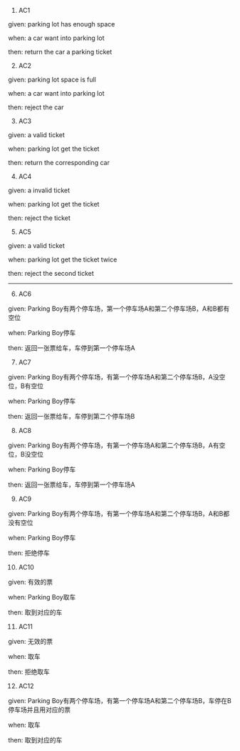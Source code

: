 1. AC1

given: parking lot has enough space

when: a car want into parking lot 

then: return the car a parking ticket 

2. AC2

given: parking lot space is full

when: a car want into parking lot

then: reject the car  

3. AC3

given: a valid ticket

when: parking lot get the ticket

then: return the corresponding car 

4. AC4

given: a invalid ticket

when: parking lot get the ticket

then: reject the ticket

5. AC5

given: a valid ticket

when: parking lot get the ticket twice

then: reject the second ticket

---

6. AC6

given: Parking Boy有两个停车场，第一个停车场A和第二个停车场B，A和B都有空位

when: Parking Boy停车

then: 返回一张票给车，车停到第一个停车场A

7. AC7

given: Parking Boy有两个停车场，有第一个停车场A和第二个停车场B，A没空位，B有空位

when: Parking Boy停车

then: 返回一张票给车，车停到第二个停车场B

8. AC8

given: Parking Boy有两个停车场，有第一个停车场A和第二个停车场B，A有空位，B没空位

when: Parking Boy停车

then: 返回一张票给车，车停到第一个停车场A

9. AC9

given: Parking Boy有两个停车场，有第一个停车场A和第二个停车场B，A和B都没有空位

when: Parking Boy停车

then: 拒绝停车

10. AC10

given: 有效的票

when: Parking Boy取车

then: 取到对应的车

11. AC11

given: 无效的票

when: 取车

then: 拒绝取车

12. AC12

given: Parking Boy有两个停车场，有第一个停车场A和第二个停车场B，车停在B停车场并且用对应的票

when: 取车

then: 取到对应的车